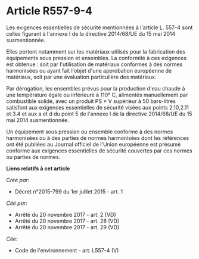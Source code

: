 # Article R557-9-4

Les exigences essentielles de sécurité mentionnées à l'article L. 557-4 sont celles figurant à l'annexe I de la directive
2014/68/UE du 15 mai 2014 susmentionnée.

Elles portent notamment sur les matériaux utilisés pour la fabrication des équipements sous pression et ensembles. La
conformité à ces exigences est obtenue : soit par l'utilisation de matériaux conformes à des normes harmonisées ou ayant fait
l'objet d'une approbation européenne de matériaux, soit par une évaluation particulière des matériaux.

Par dérogation, les ensembles prévus pour la production d'eau chaude à une température égale ou inférieure à 110° C,
alimentés manuellement par combustible solide, avec un produit PS × V supérieur à 50 bars-litres satisfont aux exigences
essentielles de sécurité visées aux points 2.10,2.11 et 3.4 et aux a et d du point 5 de l'annexe I de la directive 2014/68/UE
du 15 mai 2014 susmentionnée.

Un équipement sous pression ou ensemble conforme à des normes harmonisées ou à des parties de normes harmonisées dont les
références ont été publiées au Journal officiel de l'Union européenne est présumé conforme aux exigences essentielles de
sécurité couvertes par ces normes ou parties de normes.

**Liens relatifs à cet article**

_Créé par_:

  - Décret n°2015-799 du 1er juillet 2015 - art. 1

_Cité par_:

  - Arrêté du 20 novembre 2017 - art. 2 (VD)
  - Arrêté du 20 novembre 2017 - art. 28 (VD)
  - Arrêté du 20 novembre 2017 - art. 29 (VD)

_Cite_:

  - Code de l'environnement - art. L557-4 (V)
